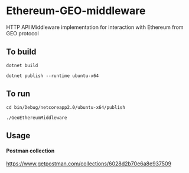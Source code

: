 # Ethereum-GEO-middleware
HTTP API Middleware implementation for interaction with Ethereum from GEO protocol

## To build
`dotnet build`

`dotnet publish --runtime ubuntu-x64`

## To run 
`cd bin/Debug/netcoreapp2.0/ubuntu-x64/publish`

`./GeoEthereumMiddleware`

## Usage 
#### Postman collection
https://www.getpostman.com/collections/6028d2b70e6a8e937509
